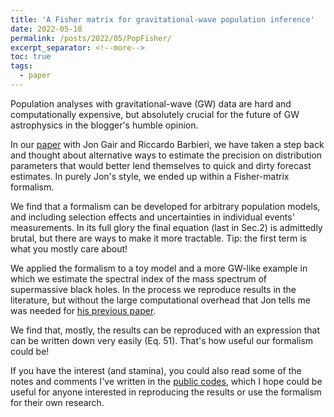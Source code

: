 ```yaml
---
title: 'A Fisher matrix for gravitational-wave population inference'
date: 2022-05-18
permalink: /posts/2022/05/PopFisher/
excerpt_separator: <!--more-->
toc: true
tags:
  - paper
---
```



Population analyses with gravitational-wave (GW) data are hard and computationally expensive, but absolutely crucial for the future of GW astrophysics in the blogger's humble opinion.

In our [paper](https://arxiv.org/pdf/2205.07893.pdf) with Jon Gair and Riccardo Barbieri, we have taken a step back and thought about alternative ways to estimate the precision on distribution parameters that would better lend themselves to quick and dirty forecast estimates. In purely Jon's style, we ended up within a Fisher-matrix formalism. 
<!--more-->

We find that a formalism can be developed for arbitrary population models, and including selection effects and uncertainties in individual events' measurements. In its full glory the final equation (last in Sec.2) is admittedly brutal, but there are ways to make it more tractable. Tip: the first term is what you mostly care about!

We applied the formalism to a toy model and a more GW-like example in which we estimate the spectral index of the mass spectrum of supermassive black holes. In the process we reproduce results in the literature, but without the large computational overhead that Jon tells me was needed for [his previous paper](https://arxiv.org/pdf/1004.1921.pdf).

We find that, mostly, the results can be reproduced with an expression that can be written down very easily (Eq. 51). That's how useful our formalism could be!

If you have the interest (and stamina), you could also read some of the notes and comments I've written in the [public codes](https://github.com/aantonelli94/PopFisher), which I hope could be useful for anyone interested in reproducing the results or use the formalism for their own research.